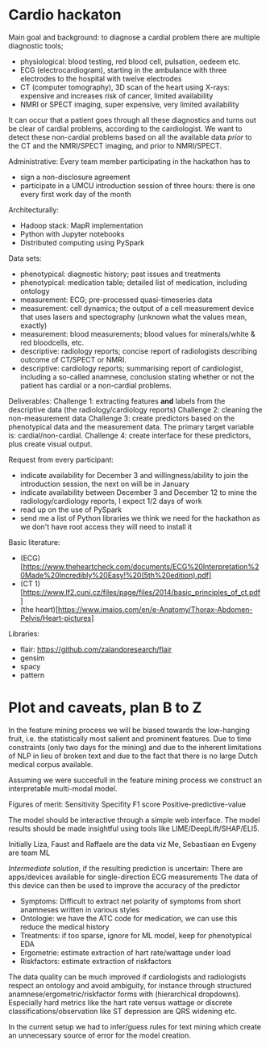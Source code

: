 # Cardio hackaton

Main goal and background: 
to diagnose a cardial problem there are multiple diagnostic tools;
* physiological: blood testing, red blood cell, pulsation, oedeem etc.
* ECG (electrocardiogram), starting in the ambulance with three electrodes to the hospital with twelve electrodes
* CT (computer tomography), 3D scan of the heart using X-rays: expensive and increases risk of cancer, limited availability
* NMRI or SPECT imaging, super expensive, very limited availability

It can occur that a patient goes through all these diagnostics and turns out be clear of cardial problems, according to the cardiologist.
We want to detect these non-cardial problems based on all the available data *prior* to the CT and the NMRI/SPECT imaging, 
and prior to NMRI/SPECT.


Administrative: Every team member participating in the hackathon has to 
* sign a non-disclosure agreement
* participate in a UMCU introduction session of three hours: there is one every first work day of the month

Architecturally:
* Hadoop stack: MapR implementation
* Python with Jupyter notebooks
* Distributed computing using PySpark

Data sets:
* phenotypical: diagnostic history; past issues and treatments
* phenotypical: medication table; detailed list of medication, including ontology
* measurement: ECG; pre-processed quasi-timeseries data
* measurement: cell dynamics; the output of a cell measurement device that uses lasers and spectography (unknown what the values mean, exactly)
* measurement: blood measurements; blood values for minerals/white & red bloodcells, etc.
* descriptive: radiology reports; concise report of radiologists describing outcome of CT/SPECT or NMRI.
* descriptive: cardiology reports; summarising report of cardiologist, including a so-called anamnese, 
conclusion stating whether or not the patient has cardial or a non-cardial problems.

Deliverables:
Challenge 1: extracting features **and** labels from the descriptive data (the radiology/cardiology reports)
Challenge 2: cleaning the non-measurement data
Challenge 3: create predictors based on the phenotypical data and the measurement data. 
The primary target variable is: cardial/non-cardial.
Challenge 4: create interface for these predictors, plus create visual output.


Request from every participant:
* indicate availability for December 3 and willingness/ability to join the introduction session, the next on will be in January
* indicate availability between December 3 and December 12 to mine the radiology/cardiology reports, I expect 1/2 days of work
* read up on the use of PySpark
* send me a list of Python libraries we think we need for the hackathon as we don't have root access they will need to install it


Basic literature:
* (ECG)[https://www.theheartcheck.com/documents/ECG%20Interpretation%20Made%20Incredibly%20Easy!%20(5th%20edition).pdf]
* (CT 1)[https://www.lf2.cuni.cz/files/page/files/2014/basic_principles_of_ct.pdf]
* (the heart)[https://www.imaios.com/en/e-Anatomy/Thorax-Abdomen-Pelvis/Heart-pictures]

Libraries:
- flair: https://github.com/zalandoresearch/flair
- gensim
- spacy
- pattern

# Plot and caveats, plan B to Z

In the feature mining process we will be biased towards the low-hanging fruit, i.e. the statistically most 
salient and prominent features. Due to time constraints (only two days for the mining) and due to the inherent limitations of 
NLP in lieu of broken text and due to the fact that there is no large Dutch medical corpus available.

Assuming we were succesfull in the feature mining process we construct an interpretable multi-modal model.

Figures of merit:
Sensitivity
Specifity
F1 score
Positive-predictive-value

The model should be interactive through a simple web interface.
The model results should be made insightful using tools like LIME/DeepLift/SHAP/ELI5.

Initially
Liza, Faust and Raffaele are the data viz
Me, Sebastiaan en Evgeny are team ML

*Intermediate solution*, if the resulting prediction is uncertain: There are apps/devices available for single-direction ECG measurements
The data of this device can then be used to improve the accuracy of the predictor


- Symptoms: Difficult to extract net polarity of symptoms from short anamneses written in various styles
- Ontologie: we have the ATC code for medication, we can use this reduce the medical history
- Treatments: if too sparse, ignore for ML model, keep for phenotypical EDA
- Ergometrie: estimate extraction of hart rate/wattage under load
- Riskfactors: estimate extraction of riskfactors 


The data quality can be much improved if cardiologists and radiologists respect an ontology and avoid ambiguity, for instance through structured anamnese/ergometric/riskfactor forms with (hierarchical dropdowns). Especially hard metrics like the hart rate versus wattage or discrete classifications/observation like ST depression are QRS widening etc.

In the current setup we had to infer/guess rules for text mining which create an unnecessary source of error for the model creation.